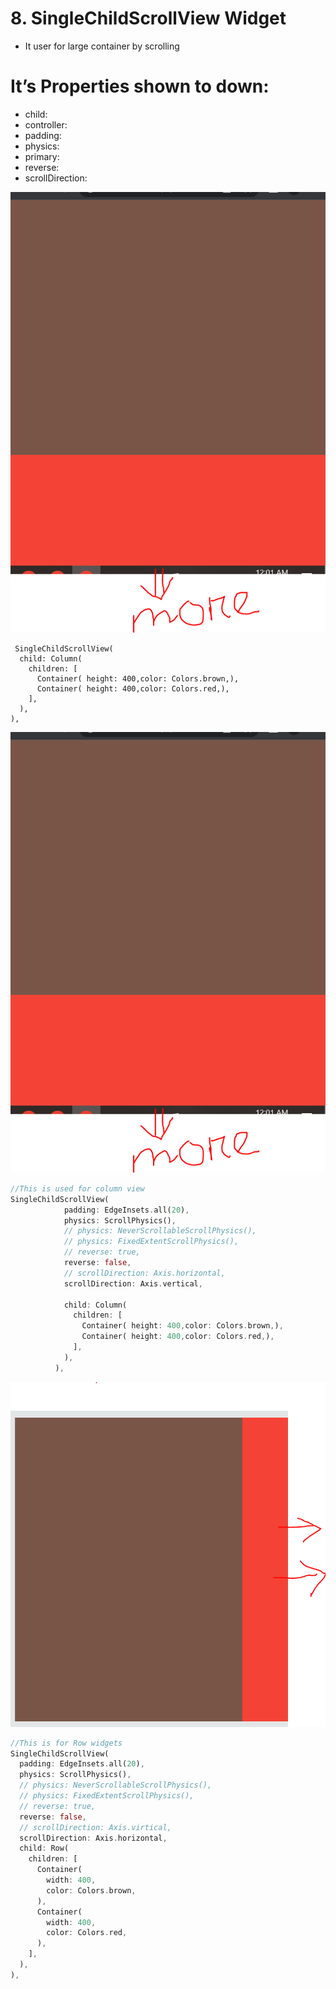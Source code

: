 # 8. SingleChildScrollView Widget

- It user for large container by scrolling

# It’s Properties shown to down:

- child:
- controller:
- padding:
- physics:
- primary:
- reverse:
- scrollDirection:

![Untitled](8%20SingleChildScrollView%20Widget%200fc116fff5c54a229d4f42676b9fdbbf/Untitled.png)

```
 SingleChildScrollView(
  child: Column(
    children: [
      Container( height: 400,color: Colors.brown,),
      Container( height: 400,color: Colors.red,),
    ],
  ),
),
```

![Untitled](8%20SingleChildScrollView%20Widget%200fc116fff5c54a229d4f42676b9fdbbf/Untitled.png)

```dart
//This is used for column view
SingleChildScrollView(
            padding: EdgeInsets.all(20),
            physics: ScrollPhysics(),
            // physics: NeverScrollableScrollPhysics(),
            // physics: FixedExtentScrollPhysics(),
            // reverse: true,
            reverse: false,
            // scrollDirection: Axis.horizontal,
            scrollDirection: Axis.vertical,

            child: Column(
              children: [
                Container( height: 400,color: Colors.brown,),
                Container( height: 400,color: Colors.red,),
              ],
            ),
          ),
```

![Untitled](8%20SingleChildScrollView%20Widget%200fc116fff5c54a229d4f42676b9fdbbf/Untitled%201.png)

```dart
//This is for Row widgets
SingleChildScrollView(
  padding: EdgeInsets.all(20),
  physics: ScrollPhysics(),
  // physics: NeverScrollableScrollPhysics(),
  // physics: FixedExtentScrollPhysics(),
  // reverse: true,
  reverse: false,
  // scrollDirection: Axis.virtical,
  scrollDirection: Axis.horizontal,
  child: Row(
    children: [
      Container(
        width: 400,
        color: Colors.brown,
      ),
      Container(
        width: 400,
        color: Colors.red,
      ),
    ],
  ),
),
```
